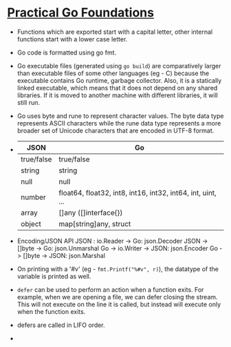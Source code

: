 # [Practical Go Foundations](https://www.ardanlabs.com/training/ultimate-go/foundations/)

- Functions which are exported start with a capital letter, other internal functions start with a lower case letter.
- Go code is formatted using go fmt.
- Go executable files (generated using `go build`) are comparatively larger than executable files of some other languages (eg - C) because the executable contains Go runtime, garbage collector. Also, it is a statically linked executable, which means that it does not depend on any shared libraries. If it is moved to another machine with different libraries, it will still run.
- Go uses byte and rune to represent character values. The byte data type represents ASCII characters while the rune data type represents a more broader set of Unicode characters that are encoded in UTF-8 format.
- | JSON | Go |
   | ------ | --- |
   | true/false | true/false |
   | string | string |
   | null | null |
   | number | float64, float32, int8, int16, int32, int64, int, uint, ... |
   | array | []any ([]interface{}) |
   | object | map[string]any, struct |	

- Encoding/JSON API
    JSON : io.Reader -> Go: json.Decoder
    JSON -> []byte -> Go: json.Unmarshal
    Go -> io.Writer -> JSON: json.Encoder
    Go -> []byte -> JSON: json.Marshal
- On printing with a '#v' (eg - `fmt.Printf("%#v", r)`), the datatype of the variable is printed as well.
- `defer` can be used to perform an action when a function exits. For example, when we are opening a file, we can defer closing the stream. This will not execute on the line it is called, but instead will execute only when the function exits.
- defers are called in LIFO order.
- 